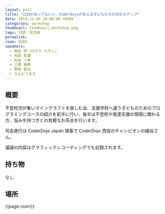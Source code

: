 ```yaml
---
layout: post
title: "凸凹があってもいい、CoderDojoが支える子どもたちの次のステップ"
date: 2019-12-09 10:00:00 +0900
categories: workshop
thumbnail: thumbnail_workshop.png
tags: 対話・交流会
permalink:
room: D204
speakers:
  - 細谷 崇（ほそや たかし）
  - 内田 和雄
  - 松末 一希
  - 三橋 優希
  - 野崎 智弘
  - りんどうまき
---
```

## 概要
不登校児が集いマインクラフトを楽しむ会、支援学校へ通う子どものためのプログラミングコースの紹介を前半に行い、後半は不登校や発達支援の現場に関わる方、悩みを持つ方との気軽なお茶会を行います。

司会進行は CoderDojo Japan 理事で CoderDojo 西宮のチャンピオンの細谷さん。

議論の内容はグラフィックレコーディングでも記録されます。
## 持ち物
なし
## 場所
{{page.room}}
